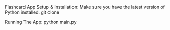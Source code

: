 Flashcard App
Setup & Installation:
Make sure you have the latest version of Python installed.
git clone <repo-url>

Running The App:
python main.py
